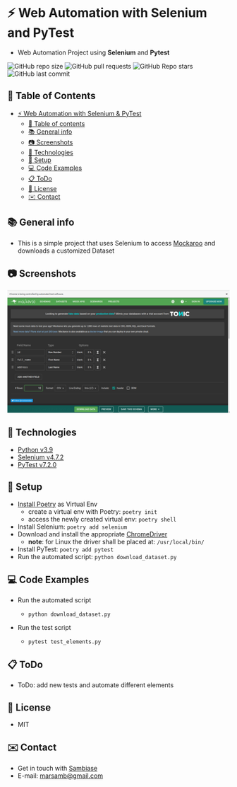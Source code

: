 # :zap: Web Automation with Selenium and PyTest

* Web Automation Project using **Selenium** and **Pytest**

![GitHub repo size](https://img.shields.io/github/repo-size/sambiase/web_automation?style=plastic)
![GitHub pull requests](https://img.shields.io/github/issues-pr/sambiase/web_automation?style=plastic)
![GitHub Repo stars](https://img.shields.io/github/stars/sambiase/web_automation?style=plastic)
![GitHub last commit](https://img.shields.io/github/last-commit/sambiase/web_automation?style=plastic)


## :page_facing_up: Table of Contents   

* [:zap: Web Automation with Selenium & PyTest](#zap-web-automation-with-selenium-and-pyTest)
  * [:page_facing_up: Table of contents](#page_facing_up-table-of-contents)
  * [:books: General info](#books-general-info)
  * [:camera: Screenshots](#camera-screenshots)
  * [:signal_strength: Technologies](#signal_strength-technologies)
  * [:floppy_disk: Setup](#floppy_disk-setup)
  * [:computer: Code Examples](#computer-code-examples)
  * [:clipboard: ToDo](#clipboard-todo)
  * [:file_folder: License](#file_folder-license)
  * [:envelope: Contact](#envelope-contact)

## :books: General info

* This is a simple project that uses Selenium to access [Mockaroo](https://www.mockaroo.com/) and downloads a customized Dataset


## :camera: Screenshots

![screen print](./images/screenshot.png "Mockaroo")


## :signal_strength: Technologies

* [Python v3.9](https://www.python.org/)
* [Selenium v4.7.2](https://selenium-python.readthedocs.io/)
* [PyTest v7.2.0](https://docs.pytest.org/)


## :floppy_disk: Setup

* [Install Poetry](https://python-poetry.org/docs/#installation) as Virtual Env
  * create a virtual env with Poetry: `poetry init`
  * access the newly created virtual env: `poetry shell`
* Install Selenium: `poetry add selenium`
* Download and install the appropriate [ChromeDriver](https://chromedriver.chromium.org/downloads)
  * **note**: for Linux the driver shall be placed at: `/usr/local/bin/`
* Install PyTest: `poetry add pytest` 
* Run the automated script: `python download_dataset.py`
 

## :computer: Code Examples

* Run the automated script
  * `python download_dataset.py`


* Run the test script
  * `pytest test_elements.py` 

## :clipboard: ToDo

* ToDo: add new tests and automate different elements


## :file_folder: License

* MIT

## :envelope: Contact

* Get in touch with [Sambiase](https://github.com/sambiase)
* E-mail: [marsamb@gmail.com](mailto:marsamb@gmail.com)
